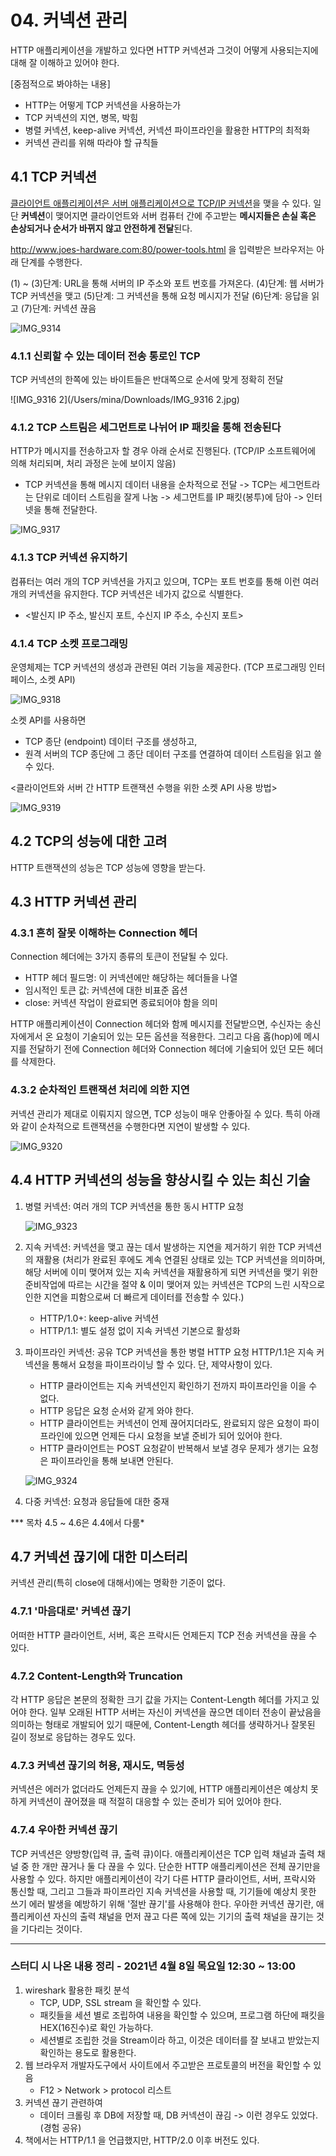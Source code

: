 # 04. 커넥션 관리

HTTP 애플리케이션을 개발하고 있다면 HTTP 커넥션과 그것이 어떻게 사용되는지에 대해 잘 이해하고 있어야 한다. 

[중점적으로 봐야하는 내용]

- HTTP는 어떻게 TCP 커넥션을 사용하는가
- TCP 커넥션의 지연, 병목, 박힘
- 병렬 커넥션, keep-alive 커넥션, 커넥션 파이프라인을 활용한 HTTP의 최적화
- 커넥션 관리를 위해 따라야 할 규칙들



## 4.1 TCP 커넥션

<u>클라이언트 애플리케이션은 서버 애플리케이션으로 TCP/IP 커넥션</u>을 맺을 수 있다. 일단 **커넥션**이 맺어지면 클라이언트와 서버 컴퓨터 간에 주고받는 **메시지들은 손실 혹은 손상되거나 순서가 바뀌지 않고 안전하게 전달**된다.

http://www.joes-hardware.com:80/power-tools.html 을 입력받은 브라우저는 아래 단계를 수행한다.

(1) ~ (3)단계: URL을 통해 서버의 IP 주소와 포트 번호를 가져온다.
(4)단계: 웹 서버가 TCP 커넥션을 맺고
(5)단계: 그 커넥션을 통해 요청 메시지가 전달
(6)단계: 응답을 읽고
(7)단계: 커넥션 끊음

![IMG_9314](/Users/mina/Downloads/IMG_9314.jpg)



### 4.1.1 신뢰할 수 있는 데이터 전송 통로인 TCP

TCP 커넥션의 한쪽에 있는 바이트들은 반대쪽으로 순서에 맞게 정확히 전달

![IMG_9316 2](/Users/mina/Downloads/IMG_9316 2.jpg)



### 4.1.2 TCP 스트림은 세그먼트로 나뉘어 IP 패킷을 통해 전송된다

HTTP가 메시지를 전송하고자 할 경우 아래 순서로 진행된다. (TCP/IP 소프트웨어에 의해 처리되며, 처리 과정은 눈에 보이지 않음)

- TCP 커넥션을 통해 메시지 데이터 내용을 순차적으로 전달 -> TCP는 세그먼트라는 단위로 데이터 스트림을 잘게 나눔 -> 세그먼트를 IP 패킷(봉투)에 담아 -> 인터넷을 통해 전달한다.

![IMG_9317](/Users/mina/Downloads/IMG_9317.jpg)



### 4.1.3 TCP 커넥션 유지하기

컴퓨터는 여러 개의 TCP 커넥션을 가지고 있으며, TCP는 포트 번호를 통해 이런 여러 개의 커넥션을 유지한다.
TCP 커넥션은 네가지 값으로 식별한다.

- <발신지 IP 주소, 발신지 포트, 수신지 IP 주소, 수신지 포트>



### 4.1.4 TCP 소켓 프로그래밍 

운영체제는 TCP 커넥션의 생성과 관련된 여러 기능을 제공한다. (TCP 프로그래밍 인터페이스, 소켓 API)

![IMG_9318](/Users/mina/Downloads/IMG_9318.jpg)

소켓 API를 사용하면

- TCP 종단 (endpoint) 데이터 구조를 생성하고,
- 원격 서버의 TCP 종단에 그 종단 데이터 구조를 연결하여 데이터 스트림을 읽고 쓸 수 있다.



<클라이언트와 서버 간 HTTP 트랜잭션 수행을 위한 소켓 API 사용 방법>

![IMG_9319](/Users/mina/Downloads/IMG_9319.jpg)



## 4.2 TCP의 성능에 대한 고려

HTTP 트랜잭션의 성능은 TCP 성능에 영향을 받는다.



## 4.3 HTTP 커넥션 관리

### 4.3.1 흔히 잘못 이해하는 Connection 헤더

Connection 헤더에는 3가지 종류의 토큰이 전달될 수 있다.

- HTTP 헤더 필드명: 이 커넥션에만 해당하는 헤더들을 나열
- 임시적인 토큰 값: 커넥션에 대한 비표준 옵션
- close: 커넥션 작업이 완료되면 종료되어야 함을 의미

HTTP 애플리케이션이 Connection 헤더와 함께 메시지를 전달받으면, 수신자는 송신자에게서 온 요청이 기술되어 있는 모든 옵션을 적용한다. 그리고 다음 홉(hop)에 메시지를 전달하기 전에 Connection 헤더와 Connection 헤더에 기술되어 있던 모든 헤더를 삭제한다.



### 4.3.2 순차적인 트랜잭션 처리에 의한 지연

커넥션 관리가 제대로 이뤄지지 않으면, TCP 성능이 매우 안좋아질 수 있다. 특히 아래와 같이 순차적으로 트랜잭션을 수행한다면 지연이 발생할 수 있다.

![IMG_9320](/Users/mina/Downloads/IMG_9320.jpg)



## 4.4 HTTP 커넥션의 성능을 향상시킬 수 있는 최신 기술

1. 병렬 커넥션: 여러 개의 TCP 커넥션을 통한 동시 HTTP 요청

   ![IMG_9323](/Users/mina/Downloads/IMG_9323.jpg)

2. 지속 커넥션: 커넥션을 맺고 끊는 데서 발생하는 지연을 제거하기 위한 TCP 커넥션의 재활용
   (처리가 완료된 후에도 계속 연결된 상태로 있는 TCP 커넥션을 의미하며, 해당 서버에 이미 맺어져 있는 지속 커넥션을 재활용하게 되면 커넥션을 맺기 위한 준비작업에 따르는 시간을 절약 & 이미 맺어져 있는 커넥션은 TCP의 느린 시작으로 인한 지연을 피함으로써 더 빠르게 데이터를 전송할 수 있다.)

   - HTTP/1.0+: keep-alive 커넥션
   - HTTP/1.1: 별도 설정 없이 지속 커넥션 기본으로 활성화

3. 파이프라인 커넥션: 공유 TCP 커넥션을 통한 병렬 HTTP 요청
   HTTP/1.1은 지속 커넥션을 통해서 요청을 파이프라이닝 할 수 있다. 단, 제약사항이 있다.

   - HTTP 클라이언트는 지속 커넥션인지 확인하기 전까지 파이프라인을 이을 수 없다.
   - HTTP 응답은 요청 순서와 같게 와야 한다.
   - HTTP 클라이언트는 커넥션이 언제 끊어지더라도, 완료되지 않은 요청이 파이프라인에 있으면 언제든 다시 요청을 보낼 준비가 되어 있어야 한다.
   - HTTP 클라이언트는 POST 요청같이 반복해서 보낼 경우 문제가 생기는 요청은 파이프라인을 통해 보내면 안된다.

   ![IMG_9324](/Users/mina/Downloads/IMG_9324.jpg)

4. 다중 커넥션: 요청과 응답들에 대한 중재



*** 목차 4.5 ~ 4.6은 4.4에서 다룸*

## 4.7 커넥션 끊기에 대한 미스터리

커넥션 관리(특히 close에 대해서)에는 명확한 기준이 없다.

### 4.7.1 '마음대로' 커넥션 끊기

어떠한 HTTP 클라이언트, 서버, 혹은 프락시든 언제든지 TCP 전송 커넥션을 끊을 수 있다.



### 4.7.2 Content-Length와 Truncation

각 HTTP 응답은 본문의 정확한 크기 값을 가지는 Content-Length 헤더를 가지고 있어야 한다. 일부 오래된 HTTP 서버는 자신이 커넥션을 끊으면 데이터 전송이 끝났음을 의미하는 형태로 개발되어 있기 때문에, Content-Length 헤더를 생략하거나 잘못된 길이 정보로 응답하는 경우도 있다.



### 4.7.3 커넥션 끊기의 허용, 재시도, 멱등성

커넥션은 에러가 없더라도 언제든지 끊을 수 있기에, HTTP 애플리케이션은 예상치 못하게 커넥션이 끊어졌을 때 적절히 대응할 수 있는 준비가 되어 있어야 한다.



### 4.7.4 우아한 커넥션 끊기

TCP 커넥션은 양방향(입력 큐, 출력 큐)이다. 애플리케이션은 TCP 입력 채널과 출력 채널 중 한 개만 끊거나 둘 다 끊을 수 있다.
단순한 HTTP 애플리케이션은 전체 끊기만을 사용할 수 있다. 하지만 애플리케이션이 각기 다른 HTTP 클라이언트, 서버, 프락시와 통신할 때, 그리고 그들과 파이프라인 지속 커넥션을 사용할 때, 기기들에 예상치 못한 쓰기 에러 발생을 예방하기 위해 '절반 끊기'를 사용해야 한다.
우아한 커넥션 끊기란, 애플리케이션 자신의 출력 채널을 먼저 끊고 다른 쪽에 있는 기기의 출력 채널을 끊기는 것을 기다리는 것이다.



***

### 스터디 시 나온 내용 정리 - 2021년 4월 8일 목요일 12:30 ~ 13:00

1. wireshark 활용한 패킷 분석
   - TCP, UDP, SSL stream 을 확인할 수 있다.
   - 패킷들을 세션 별로 조립하여 내용을 확인할 수 있으며, 프로그램 하단에 패킷을 HEX(16진수)로 확인 가능하다.
   - 세션별로 조립한 것을 Stream이라 하고, 이것은 데이터를 잘 보내고 받았는지 확인하는 용도로 활용한다.
2. 웹 브라우저 개발자도구에서 사이트에서 주고받은 프로토콜의 버전을 확인할 수 있음
   - F12 > Network > protocol 리스트
3. 커넥션 끊기 관련하여
   - 데이터 크롤링 후 DB에 저장할 때, DB 커넥션이 끊김 -> 이런 경우도 있었다. (경험 공유)
4. 책에서는 HTTP/1.1 을 언급했지만, HTTP/2.0 이후 버전도 있다. 

